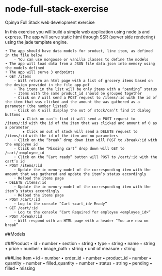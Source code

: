 # node-full-stack-exercise
Opinya Full Stack web development exercise

In this exercise you will build a simple web application using node js and express. The app will serve static html through SSR (server side rendering) using the jade template engine.

    • The app should have data models for product, line item, as defined in the file below
        ◦ You can use mongoose or vanilla classes to define the models
    • The app will load data from a JSON file data.json into memory using the models defined
    • The app will serve 3 endpoints
    • GET /items
        ◦ Will return an html page with a list of grocery items based on the design provided in the file app.pdf
        ◦ The items in the list will be only items with a “pending” status
        ◦ Items with the same product_id should be grouped together
        ◦ Click on V will send a POST request to /items/:id with the id of the item that was clicked and the amount the was gathered as a parameter (the number listed)
        ◦ Click on X will display the out of stock/can’t find it dialog buttons
            ▪ Click on can’t find it will send a POST request to /items/:id with the id of the item that was clicked and amount of 0 as a parameter
            ▪ Click on out of stock will send a DELETE request to /items/:id with the id of the item and no parameters
        ◦ Click on the “break” drop down item will POST to /break/:id with the employee id
        ◦ Click on the “Missing cart” drop down will GET to /cart/:employee_id
        ◦ Click on the “Cart ready” button will POST to /cart/:id with the cart’s id
    • POST /items/:id
        ◦ Update the in-memory model of the corresponding item with the amount that was gathered and update the item’s status accordingly
        ◦ Reload the items page
    • DELETE /items/:id
        ◦ Update the in-memory model of the corresponding item with the item’s status accordingly
        ◦ Reload the items page
    • POST /cart/:id
        ◦ Log to the console “Cart <cart_id> Ready”
    • GET /cart/:id
        ◦ Log to the console “Cart Required for employee <employee_id>”
    • POST /break/:id
        ◦ Will respond with an HTML page with a header “You are now on break”


##Models

###Product
    • id
        ◦ number
    • section
        ◦ string
    • type
        ◦ string
    • name
        ◦ string
    • price
        ◦ number
    • image_path
        ◦ string
    • unit of measure
        ◦ string

###Line Item
    • id
        ◦ number
    • order_id
        ◦ number
    • product_id
        ◦ number
    • quantity
        ◦ number
    • filled_quantity
        ◦ number
    • status
        ◦ string
            ▪ pending
            ▪ filled
            ▪ missing
